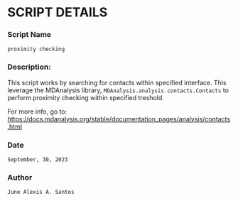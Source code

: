 # SCRIPT DETAILS
### Script Name
`proximity checking`

### Description:
This script works by searching for contacts within specified interface. This leverage the MDAnalysis library, `MDAnalysis.analysis.contacts.Contacts` to perform proximity checking within specified treshold.

For more info, go to:
<https://docs.mdanalysis.org/stable/documentation_pages/analysis/contacts.html>

### Date
`September, 30, 2023`

### Author
`June Alexis A. Santos`
